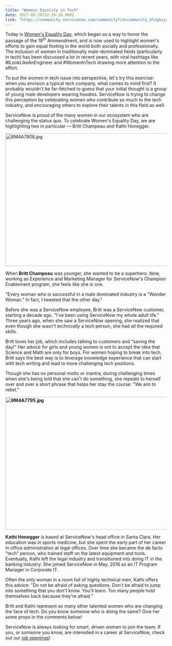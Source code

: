 ```yaml
---
title: "Womens Equality in Tech"
date: 2017-08-26T22:26:20.000Z
link: "https://community.servicenow.com/community?id=community_blog&sys_id=7ddca665dbd0dbc01dcaf3231f961992"
---
```

<p>Today is <a title="witter.com/search?q=%23WomensEqualityDay&src=tyah" href="https://twitter.com/search?q=%23WomensEqualityDay&amp;src=tyah">Women's Equality Day</a>, which began as a way to honor the passage of the 19<sup>th</sup> Ammendment, and is now used to highlight women's efforts to gain equal footing in the world both socially and professionally. The inclusion of women in traditionally male-dominated fields (particularly in tech) has been discussed a lot in recent years, with viral hashtags like #ILookLikeAnEngineer and #WomenInTech drawing more attention to the effort.</p><p></p><p>To put the women in tech issue into perspective, let's try this exercise: when you envision a typical tech company, what comes to mind first? It probably wouldn't be far-fetched to guess that your initial thought is a group of young male developers wearing hoodies. ServiceNow is trying to change this perception by celebrating women who contribute so much to the tech industry, and encouraging others to explore their talents in this field as well.</p><p></p><p>ServiceNow is proud of the many women in our ecosystem who are challenging the status quo. To celebrate Women's Equality Day, we are highlighting two in particular — Britt Champeau and Kathi Honegger.</p><p></p><p><img   alt="6M4A7808.jpg" class="image-3 jive-image" src="a7058482db9c5704ed6af3231f961906.iix" style="width: 620px; height: 413px;"/></p><p>When<strong> Britt Champeau</strong> was younger, she wanted to be a superhero. Now, working as Experience and Marketing Manager for ServiceNow's Champion Enablement program, she feels like she is one.</p><p></p><p>"Every woman who is successful in a male dominated industry is a "Wonder Woman." In fact, I tweeted that the other day."</p><p></p><p>Before she was a ServiceNow employee, Britt was a ServiceNow customer, starting a decade ago. "I've been using ServiceNow my whole adult life." Three years ago, when she saw a ServiceNow opening, she realized that even though she wasn't <em>technically</em> a tech person, she had all the required skills.</p><p></p><p>Britt loves her job, which includes talking to customers and "saving the day!" Her advice for girls and young women is not to accept the idea that Science and Math are only for boys. For women hoping to break into tech, Britt says the best way is to leverage knowledge experience that can start with tech writing and lead to more challenging tech positions.</p><p></p><p>Though she has no personal motto or mantra, during challenging times when she's being told that she can't do something, she repeats to herself over and over a short phrase that helps her stay the course: "We aim to rebel."</p><p></p><p><strong><img   alt="6M4A7795.jpg" class="image-2 jive-image" src="4703e80adb50dfc03eb27a9e0f9619c6.iix" style="width: 620px; height: 413px;"/></strong></p><p><strong>Kathi Honegger</strong> is based at ServiceNow's head office in Santa Clara. Her education was in sports medicine, but she spent the early part of her career in office administration at legal offices. Over time she became the de facto "tech" person, who trained staff on the latest equipment and tools. Eventually, Kathi left the legal industry and transitioned into doing IT in the banking industry. She joined ServiceNow in May, 2016 as an IT Program Manager in Corporate IT.</p><p></p><p>Often the only woman in a room full of highly technical men, Kathi offers this advice: "Do not be afraid of asking questions. Don't be afraid to jump into something that you don't know. You'll learn. Too many people hold themselves back because they're afraid."</p><p></p><p>Britt and Kathi represent so many other talented women who are changing the face of tech. Do you know someone who is doing the same? Give her some props in the comments below!</p><p></p><p>ServiceNow is always looking for smart, driven women to join the team. If you, or someone you know, are interested in a career at ServiceNow, check out our <a title="ww.servicenow.com/company/careers/join-servicenow.html?cid=s:173&c3=s:173" href="https://www.servicenow.com/company/careers/join-servicenow.html?cid=s:173&amp;c3=s:173">job openings</a>!</p>